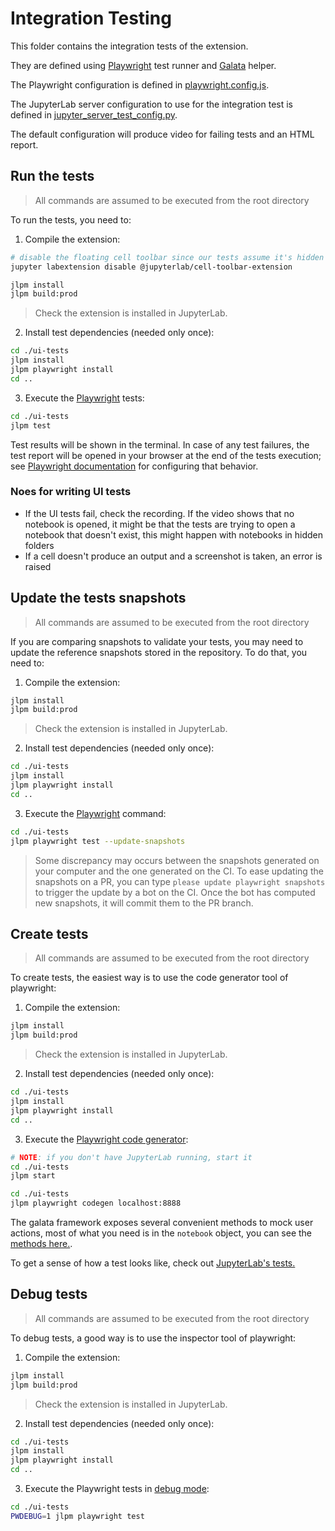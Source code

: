 # Integration Testing

This folder contains the integration tests of the extension.

They are defined using [Playwright](https://playwright.dev/docs/intro) test runner
and [Galata](https://github.com/jupyterlab/jupyterlab/tree/master/galata) helper.

The Playwright configuration is defined in [playwright.config.js](./playwright.config.js).

The JupyterLab server configuration to use for the integration test is defined
in [jupyter_server_test_config.py](./jupyter_server_test_config.py).

The default configuration will produce video for failing tests and an HTML report.

## Run the tests

> All commands are assumed to be executed from the root directory

To run the tests, you need to:

1. Compile the extension:

```sh
# disable the floating cell toolbar since our tests assume it's hidden
jupyter labextension disable @jupyterlab/cell-toolbar-extension

jlpm install
jlpm build:prod
```

> Check the extension is installed in JupyterLab.

2. Install test dependencies (needed only once):

```sh
cd ./ui-tests
jlpm install
jlpm playwright install
cd ..
```

3. Execute the [Playwright](https://playwright.dev/docs/intro) tests:

```sh
cd ./ui-tests
jlpm test
```

Test results will be shown in the terminal. In case of any test failures, the test report
will be opened in your browser at the end of the tests execution; see
[Playwright documentation](https://playwright.dev/docs/test-reporters#html-reporter)
for configuring that behavior.

### Noes for writing UI tests

- If the UI tests fail, check the recording. If the video shows that no notebook is opened, it might  be that the tests are trying to open a notebook that doesn't exist, this might happen with notebooks in hidden folders
- If a cell doesn't produce an output and a screenshot is taken, an error is raised


## Update the tests snapshots

> All commands are assumed to be executed from the root directory

If you are comparing snapshots to validate your tests, you may need to update
the reference snapshots stored in the repository. To do that, you need to:

1. Compile the extension:

```sh
jlpm install
jlpm build:prod
```

> Check the extension is installed in JupyterLab.

2. Install test dependencies (needed only once):

```sh
cd ./ui-tests
jlpm install
jlpm playwright install
cd ..
```

3. Execute the [Playwright](https://playwright.dev/docs/intro) command:

```sh
cd ./ui-tests
jlpm playwright test --update-snapshots
```

> Some discrepancy may occurs between the snapshots generated on your computer and
> the one generated on the CI. To ease updating the snapshots on a PR, you can
> type `please update playwright snapshots` to trigger the update by a bot on the CI.
> Once the bot has computed new snapshots, it will commit them to the PR branch.

## Create tests

> All commands are assumed to be executed from the root directory

To create tests, the easiest way is to use the code generator tool of playwright:

1. Compile the extension:

```sh
jlpm install
jlpm build:prod
```

> Check the extension is installed in JupyterLab.

2. Install test dependencies (needed only once):

```sh
cd ./ui-tests
jlpm install
jlpm playwright install
cd ..
```

3. Execute the [Playwright code generator](https://playwright.dev/docs/codegen):

```sh
# NOTE: if you don't have JupyterLab running, start it
cd ./ui-tests
jlpm start
```

```sh
cd ./ui-tests
jlpm playwright codegen localhost:8888
```

The galata framework exposes several convenient methods to mock user actions, most
of what you need is in the `notebook` object, you can see the [methods here.](https://github.com/jupyterlab/jupyterlab/blob/main/galata/src/helpers/notebook.ts).

To get a sense of how a test looks like, check out [JupyterLab's tests.](https://github.com/jupyterlab/jupyterlab/tree/7a30f77d9c344a9a750e279bd65ac3d420af01d9/galata/test/jupyterlab)

## Debug tests

> All commands are assumed to be executed from the root directory

To debug tests, a good way is to use the inspector tool of playwright:

1. Compile the extension:

```sh
jlpm install
jlpm build:prod
```

> Check the extension is installed in JupyterLab.

2. Install test dependencies (needed only once):

```sh
cd ./ui-tests
jlpm install
jlpm playwright install
cd ..
```

3. Execute the Playwright tests in [debug mode](https://playwright.dev/docs/debug):

```sh
cd ./ui-tests
PWDEBUG=1 jlpm playwright test
```

